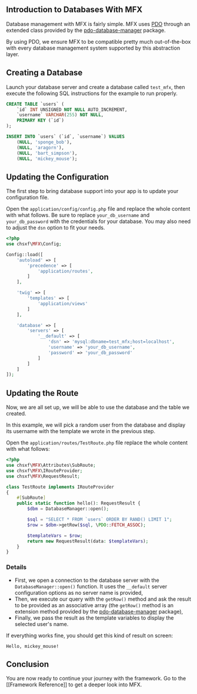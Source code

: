 ## Introduction to Databases With MFX

Database management with MFX is fairly simple. MFX uses [PDO](https://www.php.net/manual/en/book.pdo.php) through an extended class provided by the [pdo-database-manager](https://packagist.org/packages/chsxf/pdo-database-manager) package.

By using PDO, we ensure MFX to be compatible pretty much out-of-the-box with every database management system supported by this abstraction layer.

## Creating a Database

Launch your database server and create a database called `test_mfx`, then execute the following SQL instructions for the example to run properly.

```sql
CREATE TABLE `users` (
    `id` INT UNSIGNED NOT NULL AUTO_INCREMENT,
    `username` VARCHAR(255) NOT NULL,
    PRIMARY KEY (`id`)
);

INSERT INTO `users` (`id`, `username`) VALUES
    (NULL, 'sponge_bob'),
    (NULL, 'aragorn'),
    (NULL, 'bart_simpson'),
    (NULL, 'mickey_mouse');
```

## Updating the Configuration

The first step to bring database support into your app is to update your configuration file.

Open the `application/config/config.php` file and replace the whole content with what follows. Be sure to replace `your_db_username` and `your_db_password` with the credentials for your database. You may also need to adjust the `dsn` option to fit your needs.

```php
<?php
use chsxf\MFX\Config;

Config::load([
    'autoload' => [
        'precedence' => [
            'application/routes',
        ]
    ],

    'twig' => [
        'templates' => [
            'application/views'
        ]
    ],

    'database' => [
        'servers' => [
            '__default' => [
                'dsn' => 'mysql:dbname=test_mfx;host=localhost',
                'username' => 'your_db_username',
                'password' => 'your_db_password'
            ]
        ]
    ]
]);
```

## Updating the Route

Now, we are all set up, we will be able to use the database and the table we created.

In this example, we will pick a random user from the database and display its username with the template we wrote in the previous step.

Open the `application/routes/TestRoute.php` file replace the whole content with what follows:

```php
<?php
use chsxf\MFX\Attributes\SubRoute;
use chsxf\MFX\IRouteProvider;
use chsxf\MFX\RequestResult;

class TestRoute implements IRouteProvider
{
    #[SubRoute]
    public static function hello(): RequestResult {
        $dbm = DatabaseManager::open();

        $sql = "SELECT * FROM `users` ORDER BY RAND() LIMIT 1";
        $row = $dbm->getRow($sql, \PDO::FETCH_ASSOC);

        $templateVars = $row;
        return new RequestResult(data: $templateVars);
    }
}
```

### Details

* First, we open a connection to the database server with the `DatabaseManager::open()` function. It uses the `__default` server configuration options as no server name is provided,
* Then, we execute our query with the `getRow()` method and ask the result to be provided as an associative array (the `getRow()` method is an extension method provided by the [pdo-database-manager](https://packagist.org/packages/chsxf/pdo-database-manager) package),
* Finally, we pass the result as the template variables to display the selected user's name.

If everything works fine, you should get this kind of result on screen:

```
Hello, mickey_mouse!
```

## Conclusion

You are now ready to continue your journey with the framework. Go to the [[Framework Reference]] to get a deeper look into MFX.
